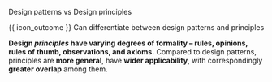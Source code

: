 <span id="title">Design patterns vs Design principles</span>

<span id="prereqs"></span>

<span id="outcomes">{{ icon_outcome }} Can differentiate between design patterns and principles</span>

<div id="body">

**Design _principles_  have varying degrees of formality – rules, opinions, rules of thumb, observations, and axioms.** Compared to design patterns, principles are **more general**, have **wider applicability**, with correspondingly **greater overlap** among them.

</div>

<div id="extras">
</div>
